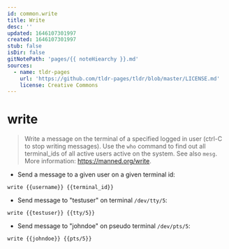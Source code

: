 ```yaml
---
id: common.write
title: Write
desc: ''
updated: 1646107301997
created: 1646107301997
stub: false
isDir: false
gitNotePath: 'pages/{{ noteHiearchy }}.md'
sources:
  - name: tldr-pages
    url: 'https://github.com/tldr-pages/tldr/blob/master/LICENSE.md'
    license: Creative Commons
---
```

# write

> Write a message on the terminal of a specified logged in user (ctrl-C to stop writing messages).
> Use the `who` command to find out all terminal_ids of all active users active on the system. See also `mesg`.
> More information: <https://manned.org/write>.

- Send a message to a given user on a given terminal id:

`write {{username}} {{terminal_id}}`

- Send message to "testuser" on terminal `/dev/tty/5`:

`write {{testuser}} {{tty/5}}`

- Send message to "johndoe" on pseudo terminal `/dev/pts/5`:

`write {{johndoe}} {{pts/5}}`

